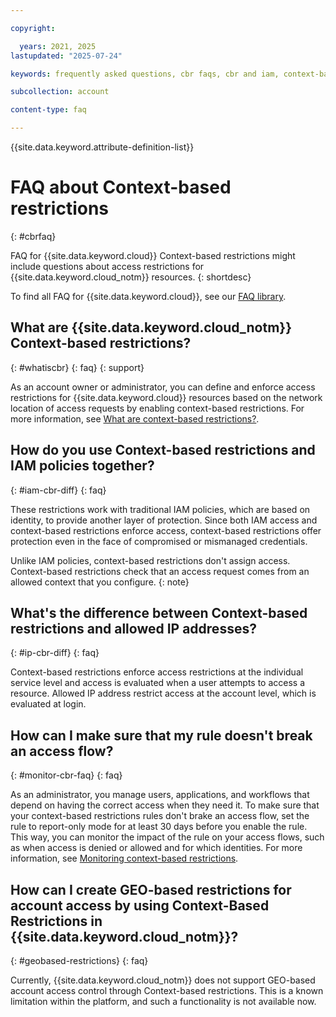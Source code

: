 ```yaml
---

copyright:

  years: 2021, 2025
lastupdated: "2025-07-24"

keywords: frequently asked questions, cbr faqs, cbr and iam, context-based restrictions, access restrictions

subcollection: account

content-type: faq

---
```


{{site.data.keyword.attribute-definition-list}}

# FAQ about Context-based restrictions
{: #cbrfaq}

FAQ for {{site.data.keyword.cloud}} Context-based restrictions might include questions about access restrictions for {{site.data.keyword.cloud_notm}} resources.
{: shortdesc}

To find all FAQ for {{site.data.keyword.cloud}}, see our [FAQ library](/docs/faqs).

## What are {{site.data.keyword.cloud_notm}} Context-based restrictions?
{: #whatiscbr}
{: faq}
{: support}

As an account owner or administrator, you can define and enforce access restrictions for {{site.data.keyword.cloud}} resources based on the network location of access requests by enabling context-based restrictions. For more information, see [What are context-based restrictions?](/docs/account?topic=account-context-restrictions-whatis).

## How do you use Context-based restrictions and IAM policies together?
{: #iam-cbr-diff}
{: faq}

These restrictions work with traditional IAM policies, which are based on identity, to provide another layer of protection. Since both IAM access and context-based restrictions enforce access, context-based restrictions offer protection even in the face of compromised or mismanaged credentials.

Unlike IAM policies, context-based restrictions don't assign access. Context-based restrictions check that an access request comes from an allowed context that you configure.
{: note}

## What's the difference between Context-based restrictions and allowed IP addresses?
{: #ip-cbr-diff}
{: faq}

 Context-based restrictions enforce access restrictions at the individual service level and access is evaluated when a user attempts to access a resource. Allowed IP address restrict access at the account level, which is evaluated at login.

## How can I make sure that my rule doesn't break an access flow?
{: #monitor-cbr-faq}
{: faq}

As an administrator, you manage users, applications, and workflows that depend on having the correct access when they need it. To make sure that your context-based restrictions rules don't brake an access flow, set the rule to report-only mode for at least 30 days before you enable the rule. This way, you can monitor the impact of the rule on your access flows, such as when access is denied or allowed and for which identities. For more information, see [Monitoring context-based restrictions](/docs/account?topic=account-cbr-monitor).

## How can I create GEO-based restrictions for account access by using Context-Based Restrictions in {{site.data.keyword.cloud_notm}}?
{: #geobased-restrictions}
{: faq}

Currently, {{site.data.keyword.cloud_notm}} does not support GEO-based account access control through Context-based restrictions. This is a known limitation within the platform, and such a functionality is not available now.
